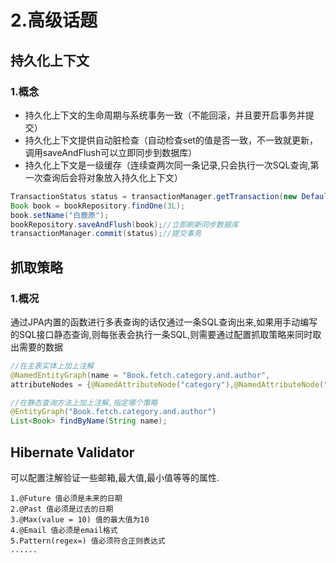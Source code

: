 # 2.高级话题


## 持久化上下文

### 1.概念
* 持久化上下文的生命周期与系统事务一致（不能回滚，并且要开启事务并提交）
* 持久化上下文提供自动脏检查（自动检查set的值是否一致，不一致就更新，调用saveAndFlush可以立即同步到数据库）
* 持久化上下文是一级缓存（连续查两次同一条记录,只会执行一次SQL查询,第一次查询后会将对象放入持久化上下文）

```java
TransactionStatus status = transactionManager.getTransaction(new DefaultTransactionDefinition());//开启事务
Book book = bookRepository.findOne(3L);
book.setName("白鹿原");
bookRepository.saveAndFlush(book);//立即刷新同步数据库		
transactionManager.commit(status);//提交事务
```

## 抓取策略

### 1.概况
通过JPA内置的函数进行多表查询的话仅通过一条SQL查询出来,如果用手动编写的SQL接口静态查询,则每张表会执行一条SQL,则需要通过配置抓取策略来同时取出需要的数据

```java
//在主表实体上加上注解
@NamedEntityGraph(name = "Book.fetch.category.and.author",
attributeNodes = {@NamedAttributeNode("category"),@NamedAttributeNode("authors")})

//在静态查询方法上加上注解,指定哪个策略
@EntityGraph("Book.fetch.category.and.author")
List<Book> findByName(String name);
```

## Hibernate Validator
可以配置注解验证一些邮箱,最大值,最小值等等的属性.
    
    1.@Future 值必须是未来的日期
    2.@Past 值必须是过去的日期
    3.@Max(value = 10) 值的最大值为10
    4.@Email 值必须是email格式
    5.Pattern(regex=) 值必须符合正则表达式
    ......
